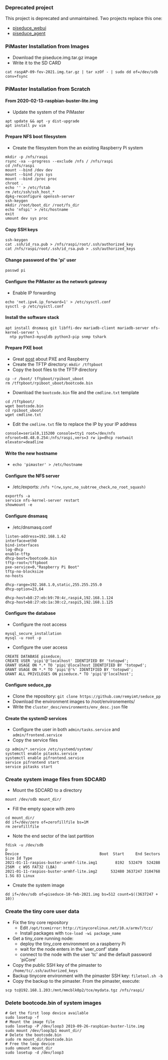 ### Deprecated project
This project is deprecated and unmaintained. Two projects replace this one:
* [piseduce_webui](https://github.com/SeduceProject/piseduce_webui)
* [piseduce_agent](https://github.com/SeduceProject/piseduce_agent)

### PiMaster Installation from Images
* Download the piseduce.img.tar.gz image
* Write it to the SD CARD
```
cat raspAP-09-fev-2021.img.tar.gz | tar xzOf - | sudo dd of=/dev/sdb conv=fsync
```

### PiMaster Installation from Scratch
#### From 2020-02-13-raspbian-buster-lite.img
* Update the system of the PiMaster
```
apt update && apt -y dist-upgrade
apt install pv vim
```

#### Prepare NFS boot filesystem
* Create the filesystem from the an existing Raspberry Pi system
```
mkdir -p /nfs/raspi
rsync -xa --progress --exclude /nfs / /nfs/raspi
cd /nfs/raspi
mount --bind /dev dev
mount --bind /sys sys
mount --bind /proc proc
chroot .
echo '' > /etc/fstab
rm /etc/ssh/ssh_host_*
dpkg-reconfigure openssh-server
ssh-keygen
mkdir /root/boot_dir /root/fs_dir
echo 'nfspi' > /etc/hostname
exit
umount dev sys proc
```

#### Copy SSH keys
```
ssh-keygen
cat .ssh/id_rsa.pub > /nfs/raspi/root/.ssh/authorized_key
cat /nfs/raspi/root/.ssh/id_rsa.pub > .ssh/authorized_keys
```

#### Change password of the 'pi' user
```
passwd pi
```

#### Configure the PiMaster as the network gateway
* Enable IP forwarding
```
echo 'net.ipv4.ip_forward=1' > /etc/sysctl.conf
sysctl -p /etc/sysctl.conf
```

#### Install the software stack
```
apt install dnsmasq git libffi-dev mariadb-client mariadb-server nfs-kernel-server \
  ntp python3-mysqldb python3-pip snmp tshark
```

#### Prepare PXE boot
* Great [post](https://linuxhit.com/raspberry-pi-pxe-boot-netbooting-a-pi-4-without-an-sd-card/) about PXE and Raspberry
* Create the TFTP directory: `mkdir /tftpboot`
* Copy the boot files to the TFTP directory
```
cp -r /boot/ tftpboot/rpiboot_uboot
rm /tftpboot/rpiboot_uboot/bootcode.bin
```
* Download the `bootcode.bin` file and the `cmdline.txt` template
```
cd /tftpboot/
wget bootcode.bin
cd rpiboot_uboot/
wget cmdline.txt
```
* Edit the `cmdline.txt` file to replace the IP by your IP address
```
console=serial0,115200 console=tty1 root=/dev/nfs nfsroot=48.48.0.254:/nfs/raspi,vers=3 rw ip=dhcp rootwait elevator=deadline
```

#### Write the new hostname
* `echo 'pimaster' > /etc/hostname`

#### Configure the NFS server
* /etc/exports: `/nfs *(rw,sync,no_subtree_check,no_root_squash)`
```
exportfs -a
service nfs-kernel-server restart
showmount -e
```

#### Configure dnsmasq
* /etc/dnsmasq.conf
```
listen-address=192.168.1.62
interface=eth0
bind-interfaces
log-dhcp
enable-tftp
dhcp-boot=/bootcode.bin
tftp-root=/tftpboot
pxe-service=0,"Raspberry Pi Boot"
tftp-no-blocksize
no-hosts

dhcp-range=192.168.1.0,static,255.255.255.0
dhcp-option=23,64

dhcp-host=b8:27:eb:b9:70:4c,raspi4,192.168.1.124
dhcp-host=b8:27:eb:1a:30:c2,raspi5,192.168.1.125
```

#### Configure the database
* Configure the root access
```
mysql_secure_installation
mysql -u root -p
```
* Configure the user access
```
CREATE DATABASE piseduce;
CREATE USER 'pipi'@'localhost' IDENTIFIED BY 'totopwd';
GRANT USAGE ON *.* TO 'pipi'@localhost IDENTIFIED BY 'totopwd';
GRANT USAGE ON *.* TO 'pipi'@'%' IDENTIFIED BY 'totopwd';
GRANT ALL PRIVILEGES ON piseduce.* TO 'pipi'@'localhost';
```

#### Configure seduce_pp
* Clone the repository: `git clone https://github.com/remyimt/seduce_pp`
* Download the environment images to /root/environements/
* Write the `cluster_desc/environments/env_desc.json` file

#### Create the systemD services
* Configure the user in both `admin/tasks.service` and `admin/frontend.service`
* Copy the service files
```
cp admin/*.service /etc/systemd/system/
systemctl enable pitasks.service
systemctl enable pifrontend.service
service pifrontend start
service pitasks start
```

### Create system image files from SDCARD
* Mount the SDCARD to a directory
```
mount /dev/sdb mount_dir/
```
* Fill the empty space with zero
```
cd mount_dir/
dd if=/dev/zero of=zerofillfile bs=1M
rm zerofillfile
```
* Note the end sector of the last partition
```
fdisk -u /dev/sdb
p
Device                                    Boot  Start     End Sectors  Size Id Type
2021-01-11-raspios-buster-armhf-lite.img1        8192  532479  524288  256M  c W95 FAT32 (LBA)
2021-01-11-raspios-buster-armhf-lite.img2      532480 3637247 3104768  1.5G 83 Linux
```
* Create the system image
```
dd if=/dev/sdb of=piseduce-10-feb-2021.img bs=512 count=$((3637247 + 10))
```

### Create the tiny core user data
* Fix the tiny core repository
  * Edit `/opt/tcemirror`: `http://tinycorelinux.net/10.x/armv7/tcz/`
  * Install packages with `tce-load -wi package_name`
* Get a tiny_core running node:
    - deploy the tiny_core environment on a raspberry Pi
    - wait for the node enters in the 'user_conf' state
    - connect to the node with the user 'tc' and the default password 'piCore'
* Copy the public SSH key of the pimaster to `/home/tc/.ssh/authorized_keys`
* Backup tinycore environment with the pimaster SSH key: `filetool.sh -b`
* Copy the backup to the pimaster. From the pimaster, execute:
```
scp tc@192.168.1.203:/mnt/mmcblk0p2/tce/mydata.tgz /nfs/raspi/
```

### Delete bootcode.bin of system images
```
# Get the first loop device available
sudo losetup -f
# Mount the image file
sudo losetup -P /dev/loop3 2019-09-26-raspbian-buster-lite.img
sudo mount /dev/loop3p1 mount_dir/
# Delete the bootcode.bin
sudo rm mount_dir/bootcode.bin
# Free the loop device
sudo umount mount_dir
sudo losetup -d /dev/loop3
```
